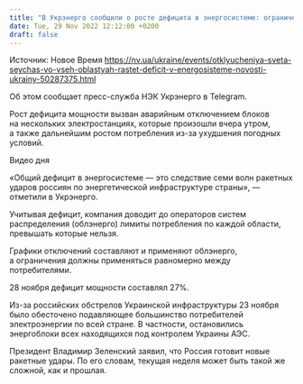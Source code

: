 ```yaml
---
title: "В Укрэнерго сообщили о росте дефицита в энергосистеме: ограничения действуют во всех областях"
date: Tue, 29 Nov 2022 12:12:00 +0200
draft: false
---
```

Источник: Новое Время https://nv.ua/ukraine/events/otklyucheniya-sveta-seychas-vo-vseh-oblastyah-rastet-deficit-v-energosisteme-novosti-ukrainy-50287375.html


 Об этом сообщает пресс-служба НЭК Укрэнерго в Telegram.

Рост дефицита мощности вызван аварийным отключением блоков на нескольких электростанциях, которые произошли вчера утром, а также дальнейшим ростом потребления из-за ухудшения погодных условий.

 Видео дня   

«Общий дефицит в энергосистеме — это следствие семи волн ракетных ударов россиян по энергетической инфраструктуре страны», — отметили в Укрэнерго.

Учитывая дефицит, компания доводит до операторов систем распределения (облэнерго) лимиты потребления по каждой области, превышать которые нельзя.

Графики отключений составляют и применяют облэнерго, а ограничения должны применяться равномерно между потребителями.

28 ноября дефицит мощности составлял 27%.

Из-за российских обстрелов Украинской инфраструктуры 23 ноября было обесточено подавляющее большинство потребителей электроэнергии по всей стране. В частности, остановились энергоблоки всех находящихся под контролем Украины АЭС.

Президент Владимир Зеленский заявил, что Россия готовит новые ракетные удары. По его словам, текущая неделя может быть такой же сложной, как и прошлая.
